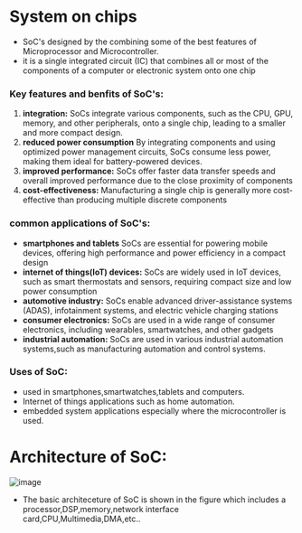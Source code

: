 # System on chips
- SoC's designed by the combining some of the best features of Microprocessor and Microcontroller.
- it is a single integrated circuit (IC) that combines all or most of the components of a computer or electronic system onto one chip
### Key features and benfits of SoC's:
1. **integration:** SoCs integrate various components, such as the CPU, GPU, memory, and other peripherals, onto a single chip, leading to a smaller and more compact design.
2. **reduced power consumption** By integrating components and using optimized power management circuits, SoCs consume less power, making them ideal for battery-powered devices.
3. **improved performance:** SoCs offer faster data transfer speeds and overall improved performance due to the close proximity of components
4. **cost-effectiveness:** Manufacturing a single chip is generally more cost-effective than producing multiple discrete components
### common applications of SoC's:
- **smartphones and tablets** SoCs are essential for powering mobile devices, offering high performance and power efficiency in a compact design
- **internet of things(IoT) devices:** SoCs are widely used in IoT devices, such as smart thermostats and sensors, requiring compact size and low power consumption
- **automotive industry:** SoCs enable advanced driver-assistance systems (ADAS), infotainment systems, and electric vehicle charging stations
- **consumer electronics:** SoCs are used in a wide range of consumer electronics, including wearables, smartwatches, and other gadgets
- **industrial automation:** SoCs are used in various industrial automation systems,such as manufacturing automation and control systems.
### Uses of SoC:
- used in smartphones,smartwatches,tablets and computers.
- Internet of things applications such as home automation.
- embedded system applications especially where the microcontroller is used.
# Architecture of SoC:
![image](https://github.com/user-attachments/assets/26ae90b1-fbfc-41b4-9fa2-231970f81adf)
- The basic architeceture of SoC is shown in the figure which includes a processor,DSP,memory,network interface card,CPU,Multimedia,DMA,etc..


